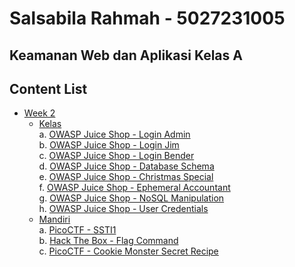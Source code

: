 # Salsabila Rahmah - 5027231005
## Keamanan Web dan Aplikasi Kelas A

## Content List
- [Week 2](/week2-injection/)
    - [Kelas](/week2-injection/kelas/)<br>
        a. [OWASP Juice Shop - Login Admin](/week2-injection/kelas/login-admin.md)<br>
        b. [OWASP Juice Shop - Login Jim](/week2-injection/kelas/login-jim.md)<br>
        c. [OWASP Juice Shop - Login Bender](/week2-injection/kelas/login-bender.md)<br>
        d. [OWASP Juice Shop - Database Schema](/week2-injection/kelas/login-admin.md)<br>
        e. [OWASP Juice Shop - Christmas Special](/week2-injection/kelas/login-jim.md)<br>
        f. [OWASP Juice Shop - Ephemeral Accountant](/week2-injection/kelas/login-bender.md)<br>
        g. [OWASP Juice Shop - NoSQL Manipulation](/week2-injection/kelas/login-jim.md)<br>
        h. [OWASP Juice Shop - User Credentials](/week2-injection/kelas/login-bender.md)
    - [Mandiri](/week2-injection/mandiri/)<br>
        a. [PicoCTF - SSTI1](/week2-injection/mandiri/SSTI1-pico.md)<br>
        b. [Hack The Box - Flag Command](/week2-injection/mandiri/Flag%20Command-HTB.md)<br>
        c. [PicoCTF - Cookie Monster Secret Recipe](/week2-injection/mandiri/Cookie%20Monster%20-%20pico.md)<br>
